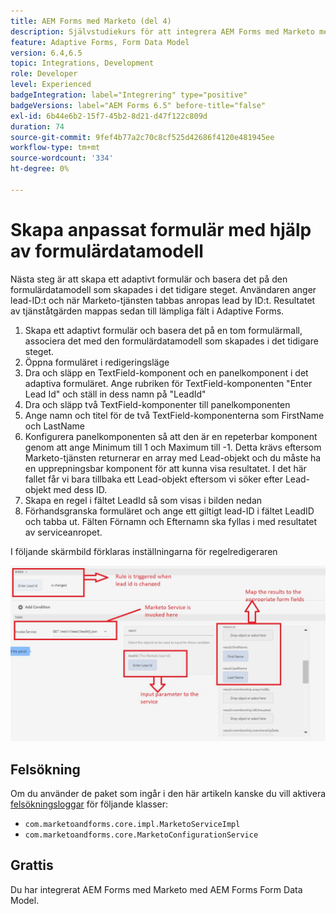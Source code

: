 ```yaml
---
title: AEM Forms med Marketo (del 4)
description: Självstudiekurs för att integrera AEM Forms med Marketo med AEM Forms Form Data Model.
feature: Adaptive Forms, Form Data Model
version: 6.4,6.5
topic: Integrations, Development
role: Developer
level: Experienced
badgeIntegration: label="Integrering" type="positive"
badgeVersions: label="AEM Forms 6.5" before-title="false"
exl-id: 6b44e6b2-15f7-45b2-8d21-d47f122c809d
duration: 74
source-git-commit: 9fef4b77a2c70c8cf525d42686f4120e481945ee
workflow-type: tm+mt
source-wordcount: '334'
ht-degree: 0%

---
```


# Skapa anpassat formulär med hjälp av formulärdatamodell

Nästa steg är att skapa ett adaptivt formulär och basera det på den formulärdatamodell som skapades i det tidigare steget.
Användaren anger lead-ID:t och när Marketo-tjänsten tabbas anropas lead by ID:t. Resultatet av tjänståtgärden mappas sedan till lämpliga fält i Adaptive Forms.

1. Skapa ett adaptivt formulär och basera det på en tom formulärmall, associera det med den formulärdatamodell som skapades i det tidigare steget.
1. Öppna formuläret i redigeringsläge
1. Dra och släpp en TextField-komponent och en panelkomponent i det adaptiva formuläret. Ange rubriken för TextField-komponenten &quot;Enter Lead Id&quot; och ställ in dess namn på &quot;LeadId&quot;
1. Dra och släpp två TextField-komponenter till panelkomponenten
1. Ange namn och titel för de två TextField-komponenterna som FirstName och LastName
1. Konfigurera panelkomponenten så att den är en repeterbar komponent genom att ange Minimum till 1 och Maximum till -1. Detta krävs eftersom Marketo-tjänsten returnerar en array med Lead-objekt och du måste ha en upprepningsbar komponent för att kunna visa resultatet. I det här fallet får vi bara tillbaka ett Lead-objekt eftersom vi söker efter Lead-objekt med dess ID.
1. Skapa en regel i fältet LeadId så som visas i bilden nedan
1. Förhandsgranska formuläret och ange ett giltigt lead-ID i fältet LeadID och tabba ut. Fälten Förnamn och Efternamn ska fyllas i med resultatet av serviceanropet.

I följande skärmbild förklaras inställningarna för regelredigeraren

![linjalredigerare](assets/ruleeditor.jfif)

## Felsökning

Om du använder de paket som ingår i den här artikeln kanske du vill aktivera [felsökningsloggar](http://localhost:4502/system/console/slinglog) för följande klasser:

+ `com.marketoandforms.core.impl.MarketoServiceImpl`
+ `com.marketoandforms.core.MarketoConfigurationService`

## Grattis

Du har integrerat AEM Forms med Marketo med AEM Forms Form Data Model.